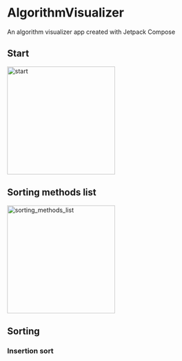 # AlgorithmVisualizer
An algorithm visualizer app created with Jetpack Compose

## Start
<img src="https://github.com/haiphong169/AlgorithmVisualizer/assets/61385020/f3425c79-4af7-499d-9a86-f8dde11e4cc5" alt="start" width="250"/>

## Sorting methods list
<img src="https://github.com/haiphong169/AlgorithmVisualizer/assets/61385020/cf331b15-7e9e-4c6e-91d8-c05672b5c468" alt="sorting_methods_list" width="250"/>


## Sorting
### Insertion sort
